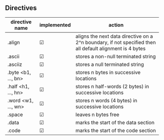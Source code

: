 ## Directives 

| directive name      | implemented | action                                                                                                   |
|---------------------|-------------|----------------------------------------------------------------------------------------------------------|
| .align <n>          | &#9745;     | aligns the next data directive on a 2^n boundary, if not specified then all default alignment is 4 bytes |
| .ascii <string>     | &#9745;     | stores a non-null terminated string                                                                      |
| .asciiz <string>    | &#9745;     | stores a null terminated string                                                                          |
| .byte <b1, ..., bn> | &#9745;     | stores n bytes in successive locations                                                                   |
| .half <h1, ..., hn> | &#9745;     | stores n half-words (2 bytes) in successive locations                                                    |
| .word <w1, ..., wn> | &#9745;     | stores n words (4 bytes) in successive locations                                                         |
| .space <n>          | &#9745;     | leaves n bytes free                                                                                      |
| .data               | &#9745;     | marks the start of the data section                                                                      |
| .code               | &#9745;     | marks the start of the code section                                                                      |
